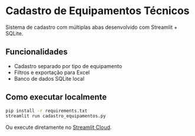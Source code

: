 # Cadastro de Equipamentos Técnicos

Sistema de cadastro com múltiplas abas desenvolvido com Streamlit + SQLite.

## Funcionalidades
- Cadastro separado por tipo de equipamento
- Filtros e exportação para Excel
- Banco de dados SQLite local

## Como executar localmente
```bash
pip install -r requirements.txt
streamlit run cadastro_equipamentos.py
```

Ou execute diretamente no [Streamlit Cloud](https://streamlit.io/cloud).